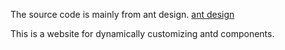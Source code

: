 The source code is mainly from ant design. [ant design](http://ant.design)

This is a website for dynamically customizing antd components.


